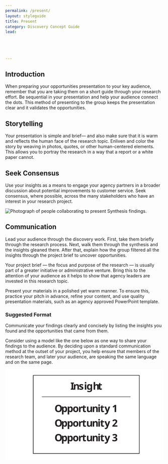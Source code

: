 ```yaml
---
permalink: /present/
layout: styleguide
title: Present
category: Discovery Concept Guide
lead:




---
```


## Introduction

When preparing your opportunities presentation to your key audience, remember that you are taking them on a short guide through your research effort. Be sequential in your presentation and help your audience connect the dots. This method of presenting to the group keeps the presentation clear and it validates the opportunities.

## Storytelling

Your presentation is simple and brief— and also make sure that it is warm and reflects the human face of the research topic. Enliven and color the story by weaving in photos, quotes, or other human-centered elements. This allows you to portray the research in a way that a report or a white paper cannot.

## Seek Consensus

Use your insights as a means to engage your agency partners in a broader discussion about potential improvements to customer service. Seek consensus, where possible, across the many stakeholders who have an interest in your research project.

![Photograph of people collaborating to present Synthesis findings.](/assets/img/stories-present-02.jpg)

## Communication

Lead your audience through the discovery work. First, take them briefly through the research process. Next, walk them through the synthesis and the insights gleaned there. After that, explain how the group filtered all the insights through the project brief to uncover opportunities.

Your project brief — the focus and purpose of the research — is usually part of a greater initiative or administrative venture. Bring this to the attention of your audience as it helps to show that agency leaders are invested in this research topic.

Present your materials in a polished yet warm manner. To ensure this, practice your pitch in advance, refine your content, and use quality presentation materials, such as an agency approved PowerPoint template.

### Suggested Format

Communicate your findings clearly and concisely by listing the insights you found and the opportunities that came from them.

Consider using a model like the one below as one way to share your findings to the audience. By deciding upon a standard communication method at the outset of your project, you help ensure that members of the research team, and later your audience, are speaking the same language and on the same page.

![Illustration of a slide with an Insight at the top center and three Opportunities listed beneath it.](/assets/img/comms-04.svg)
